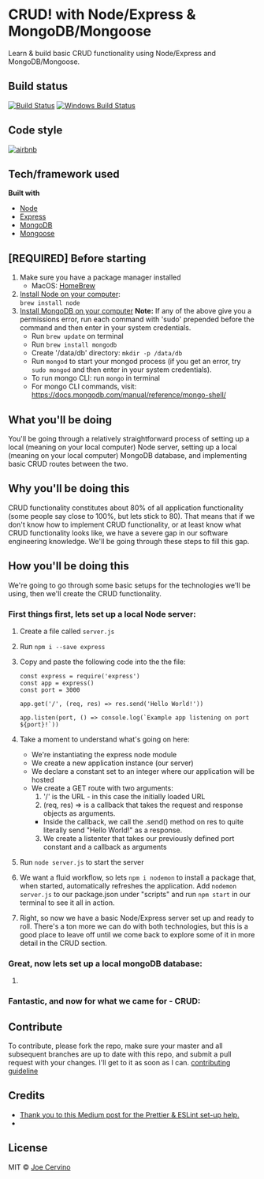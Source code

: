 # CRUD! with Node/Express & MongoDB/Mongoose

Learn &amp; build basic CRUD functionality using Node/Express and MongoDB/Mongoose.

## Build status

[![Build Status](https://travis-ci.org/akashnimare/foco.svg?branch=master)](https://travis-ci.org/akashnimare/foco)
[![Windows Build Status](https://ci.appveyor.com/api/projects/status/github/akashnimare/foco?branch=master&svg=true)](https://ci.appveyor.com/project/akashnimare/foco/branch/master)

## Code style

[![airbnb](https://img.shields.io/badge/code%20style-airbnb-brightgreen.svg?style=flat)](https://github.com/airbnb/javascript)

## Tech/framework used

<b>Built with</b>

- [Node](https://nodejs.org/en/)
- [Express](https://expressjs.com/)
- [MongoDB](https://github.com/mongodb/node-mongodb-native)
- [Mongoose](https://mongoosejs.com/)

## [REQUIRED] Before starting

1. Make sure you have a package manager installed
   - MacOS: [HomeBrew](https://brew.sh/)
2. [Install Node on your computer](https://nodejs.org/en/download/package-manager/):  
   `brew install node`
3. [Install MongoDB on your computer](https://github.com/mongodb/node-mongodb-native)
   **Note:** If any of the above give you a permissions error, run each command with 'sudo' prepended before the command and then enter in your system credentials.
   - Run `brew update` on terminal
   - Run `brew install mongodb`
   - Create '/data/db' directory: `mkdir -p /data/db`
   - Run `mongod` to start your mongod process (if you get an error, try `sudo mongod` and then enter in your system credentials).
   - To run mongo CLI: run `mongo` in terminal
   - For mongo CLI commands, visit: https://docs.mongodb.com/manual/reference/mongo-shell/

## What you'll be doing

You'll be going through a relatively straightforward process of setting up a local (meaning on your local computer) Node server, setting up a local (meaning on your local computer) MongoDB database, and implementing basic CRUD routes between the two.

## Why you'll be doing this

CRUD functionality constitutes about 80% of all application functionality (some people say close to 100%, but lets stick to 80). That means that if we don't know how to implement CRUD functionality, or at least know what CRUD functionality looks like, we have a severe gap in our software engineering knowledge. We'll be going through these steps to fill this gap.

## How you'll be doing this

We're going to go through some basic setups for the technologies we'll be using, then we'll create the CRUD functionality.

### First things first, lets set up a local Node server:

1. Create a file called `server.js`
2. Run `npm i --save express`
3. Copy and paste the following code into the the file:

   ```
   const express = require('express')
   const app = express()
   const port = 3000

   app.get('/', (req, res) => res.send('Hello World!'))

   app.listen(port, () => console.log(`Example app listening on port ${port}!`))
   ```

4. Take a moment to understand what's going on here:
   - We're instantiating the express node module
   - We create a new application instance (our server)
   - We declare a constant set to an integer where our application will be hosted
   - We create a GET route with two arguments:
     1. '/' is the URL - in this case the initially loaded URL
     2. (req, res) => is a callback that takes the request and response objects as arguments.
     - Inside the callback, we call the .send() method on res to quite literally send "Hello World!" as a response.
     3. We create a listenter that takes our previously defined port constant and a callback as arguments
5. Run `node server.js` to start the server
6. We want a fluid workflow, so lets `npm i nodemon` to install a package that, when started, automatically refreshes the application. Add `nodemon server.js` to our package.json under "scripts" and run `npm start` in our terminal to see it all in action.
7. Right, so now we have a basic Node/Express server set up and ready to roll. There's a ton more we can do with both technologies, but this is a good place to leave off until we come back to explore some of it in more detail in the CRUD section.

### Great, now lets set up a local mongoDB database:

1.

### Fantastic, and now for what we came for - CRUD:

## Contribute

To contribute, please fork the repo, make sure your master and all subsequent branches are up to date with this repo, and submit a pull request with your changes. I'll get to it as soon as I can.
[contributing guideline](https://github.com/zulip/zulip-electron/blob/master/CONTRIBUTING.md)

## Credits

- [Thank you to this Medium post for the Prettier & ESLint set-up help.](https://blog.echobind.com/integrating-prettier-eslint-airbnb-style-guide-in-vscode-47f07b5d7d6a)
-

## License

MIT © [Joe Cervino](https://www.linkedin.com/in/josephcervino/)
